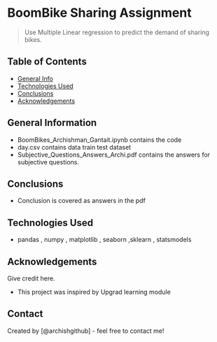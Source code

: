 # BoomBike Sharing Assignment
> Use Multiple Linear regression to predict the demand of sharing bikes. 


## Table of Contents
* [General Info](#general-information)
* [Technologies Used](#technologies-used)
* [Conclusions](#conclusions)
* [Acknowledgements](#acknowledgements)

<!-- You can include any other section that is pertinent to your problem -->

## General Information
- BoomBikes_Archishman_Gantait.ipynb contains the code
- day.csv contains data train test dataset
- Subjective_Questions_Answers_Archi.pdf contains the answers for subjective questions.

<!-- You don't have to answer all the questions - just the ones relevant to your project. -->

## Conclusions
- Conclusion is covered as answers in the pdf 

<!-- You don't have to answer all the questions - just the ones relevant to your project. -->


## Technologies Used
- pandas , numpy , matplotlib , seaborn ,sklearn , statsmodels


<!-- As the libraries versions keep on changing, it is recommended to mention the version of library used in this project -->

## Acknowledgements
Give credit here.
- This project was inspired by Upgrad learning module



## Contact
Created by [@archishgithub] - feel free to contact me!


<!-- Optional -->
<!-- ## License -->
<!-- This project is open source and available under the [... License](). -->

<!-- You don't have to include all sections - just the one's relevant to your project -->
